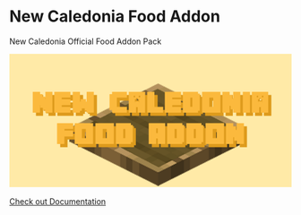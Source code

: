 # New Caledonia Food Addon

New Caledonia Official Food Addon Pack

![logo](background.png)

[Check out Documentation](docs/)
